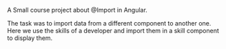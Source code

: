 A Small course project about @Import in Angular. 

The task was to import data from a different component to another one. 
Here we use the skills of a developer and import them in a skill component to display them.